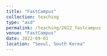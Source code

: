 ```yaml
---
title: "FastCampus"
collection: teaching
type: "asd"
permalink: /teaching/2022_fastcampus
venue: "FastCampus"
date: 2022-09-01
location: "Seoul, South Korea"
---
```

